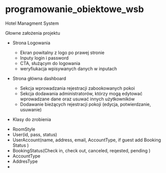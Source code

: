 # programowanie_obiektowe_wsb

Hotel Managment System

Głowne założenia projektu

* Strona Logowania 
  - Ekran powitalny z logo po prawej stronie
  - Inputy login i password
  - CTA, służącym do logowania 
  - weryfiukacja wpisywanych danych w inputach

* Strona główna dashboard
  - Sekcja wprowadzania rejestracji zabookowanych pokoi
  - Sekcja dodawania administratorów, którzy mogą edytować wprowadzane dane oraz usuwać innych użytkowników
  - Dodawanie bieżących rejestracji pokoji (edycja, potwierdzanie, usuwanie)


* Klasy do zrobienia
 - RoomStyle
 - User(id, pass, status)
 - UserAccount(name, address, email, AccountType, if guest add Booking Status ) 
 - BookingStatus(Check in, check out, canceled, reqested, pending )
 - AccountType
 - AddresType
 - 
